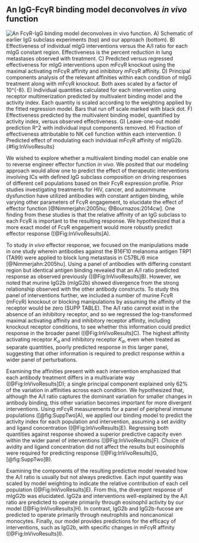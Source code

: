 ## An IgG-FcγR binding model deconvolves *in vivo* function

![**An FcγR-IgG binding model deconvolves *in vivo* function.** A) Schematic of earlier IgG subclass experiments (top) and our approach (bottom). B) Effectiveness of individual mIgG interventions versus the A/I ratio for each mIgG constant region. Effectiveness is the percent reduction in lung metastases observed with treatment. C) Predicted versus regressed effectiveness for mIgG interventions upon mFcγR knockout using the maximal activating mFcγR affinity and inhibitory mFcγR affinity. D) Principal components analysis of the relevant affinities within each condition of mIgG treatment along with mFcγR knockout. Both axes scaled by a factor of 10$^{-8}$. E) Individual quantities calculated for each intervention using receptor multimerization predicted by multivalent binding model and the activity index. Each quantity is scaled according to the weighting applied by the fitted regression model. Bars that run off scale marked with black dot. F) Effectiveness predicted by the multivalent binding model, quantified by activity index, versus observed effectiveness. G) Leave-one-out model prediction R$^2$ with individual input components removed. H) Fraction of effectiveness attributable to NK cell function within each intervention. I) Predicted effect of modulating each indvidual mFcγR affinity of mIgG2b.](./Figures/Figure4.svg){#fig:InVivoResults}

We wished to explore whether a multivalent binding model can enable one to reverse engineer effector function *in vivo*. We posited that our modeling approach would allow one to predict the effect of therapeutic interventions involving ICs with defined IgG subclass composition on driving responses of different cell populations based on their FcγR expression profile. Prior studies investigating treatments for HIV, cancer, and autoimmune dysfunction have utilized antibodies with constant antigen binding, while varying other parameters of FcγR engagement, to elucidate the effect of effector function [@Nimmerjahn:2005hu; @Bournazos:2014cw]. One finding from these studies is that the relative affinity of an IgG subclass to each FcγR is important to the resulting response. We hypothesized that a more exact model of FcγR engagement would more robustly predict effector response ([@Fig:InVivoResults]A).

To study *in vivo* effector response, we focused on the manipulations made in one study wherein antibodies against the B16F10 melanoma antigen TRP1 (TA99) were applied to block lung metastasis in C57BL/6 mice [@Nimmerjahn:2005hu]. Using a panel of antibodies with differing constant region but identical antigen binding revealed that an A/I ratio predicted response as observed previously ([@Fig:InVivoResults]B). However, we noted that murine IgG2b (mIgG2b) showed divergence from the strong relationship observed with the other antibody constructs. To study this panel of interventions further, we included a number of murine FcγR (mFcγR) knockout or blocking manipulations by assuming the affinity of the receptor would be zero (SUPP TABLE). The A/I ratio cannot exist in the absence of an inhibitory receptor, and so we regressed the log-transformed maximal activating affinity and inhibitory receptor affinity, including knockout receptor conditions, to see whether this information could predict response in the broader panel ([@Fig:InVivoResults]C). The highest affinity activating receptor $K_a$ and inhibitory receptor $K_a$, even when treated as separate quantities, poorly predicted response in this larger panel, suggesting that other information is required to predict response within a wider panel of perturbations.

Examining the affinities present with each intervention emphasized that each antibody treatment differs in a multivariate way ([@Fig:InVivoResults]D); a single principal component explained only 62% of the variation in affinities across each condition. We hypothesized that, although the A/I ratio captures the dominant variation for smaller changes in antibody binding, this other variation becomes important for more divergent interventions. Using mFcγR measurements for a panel of peripheral immune populations ([@fig:SuppTwo]A), we applied our binding model to predict the activity index for each population and intervention, assuming a set avidity and ligand concentration ([@Fig:InVivoResults]E). Regressing both quantities against response showed a superior predictive capacity even within the wider panel of interventions ([@Fig:InVivoResults]F). Choice of avidity and ligand concentration did not affect the results but eosinophils were required for predicting response ([@Fig:InVivoResults]G, [@fig:SuppTwo]B).

Examining the components of the resulting predictive model revealed how the A/I ratio is usually but not always predictive. Each input quantity was scaled by model weighting to indicate the relative contribution of each cell population ([@Fig:InVivoResults]E). From this, the divergent response of mIgG2b was elucidated. IgG2a and interventions well-explained by the A/I ratio are predicted to operate primarily through eosinophil activity by our model ([@Fig:InVivoResults]H). In contrast, IgG2b and IgG2b-fucose are predicted to operate primarily through neutrophils and noncanonical monocytes. Finally, our model provides predictions for the efficacy of interventions, such as IgG2b, with specific changes in mFcγR affinity ([@Fig:InVivoResults]I).

